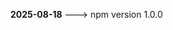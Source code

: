 **2025-08-18**                                                                                                          ---> npm version 1.0.0